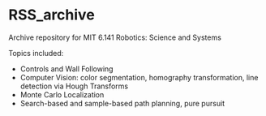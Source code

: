 # RSS_archive

Archive repository for MIT 6.141 Robotics: Science and Systems

Topics included:
* Controls and Wall Following
* Computer Vision: color segmentation, homography transformation, line detection via Hough Transforms
* Monte Carlo Localization
* Search-based and sample-based path planning, pure pursuit
